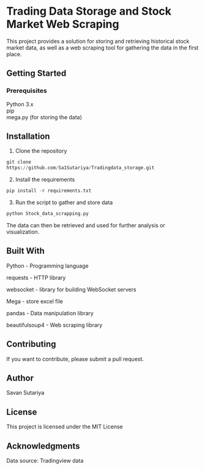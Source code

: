 # Trading Data Storage and Stock Market Web Scraping

This project provides a solution for storing and retrieving historical stock market data, as well as a web scraping tool for gathering the data in the first place.

## Getting Started

### Prerequisites

Python 3.x\
pip\
mega.py (for storing the data)

## Installation

1. Clone the repository

```python 
git clone
https://github.com/Sa1Sutariya/Tradingdata_storage.git
```

2. Install the requirements

```python 
pip install -r requirements.txt 
```

3. Run the script to gather and store data
```python
python Stock_data_scrapping.py 
```

The data can then be retrieved and used for further analysis or visualization.

## Built With

Python - Programming language

requests - HTTP library

websocket - library for building WebSocket servers

Mega - store excel file

pandas - Data manipulation library

beautifulsoup4 - Web scraping library

## Contributing

If you want to contribute, please submit a pull request.

## Author

Savan Sutariya

## License

This project is licensed under the MIT License

## Acknowledgments

Data source: Tradingview data
